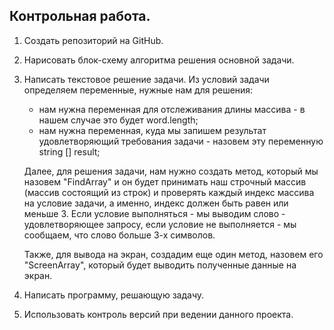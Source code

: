 ## Контрольная работа. ##

1. Создать репозиторий на GitHub.
2. Нарисовать блок-схему алгоритма решения основной задачи.
3. Написать текстовое решение задачи.
    Из условий задачи определяем переменные, нужные нам для решения:
    * нам нужна переменная для отслеживания длины массива - в нашем случае это будет word.length;
    * нам нужна переменная, куда мы запишем результат удовлетворяющий требования задачи - назовем эту переменную string [] result;
    
    Далее, для решения задачи, нам нужно создать метод, который мы назовем "FindArray" и он будет принимать наш строчный массив (массив состоящий из строк) и проверять каждый индекс массива на условие задачи, а именно, индекс должен быть равен или меньше 3. Если условие выполняться - мы выводим слово - удовлетворяющее запросу, если условие не выполняется - мы сообщаем, что слово больше 3-х символов.

    Также, для вывода на экран, создадим еще один метод, назовем его "ScreenArray", который будет выводить полученные данные на экран.

4. Написать программу, решающую задачу.
5. Использовать контроль версий при ведении данного проекта.